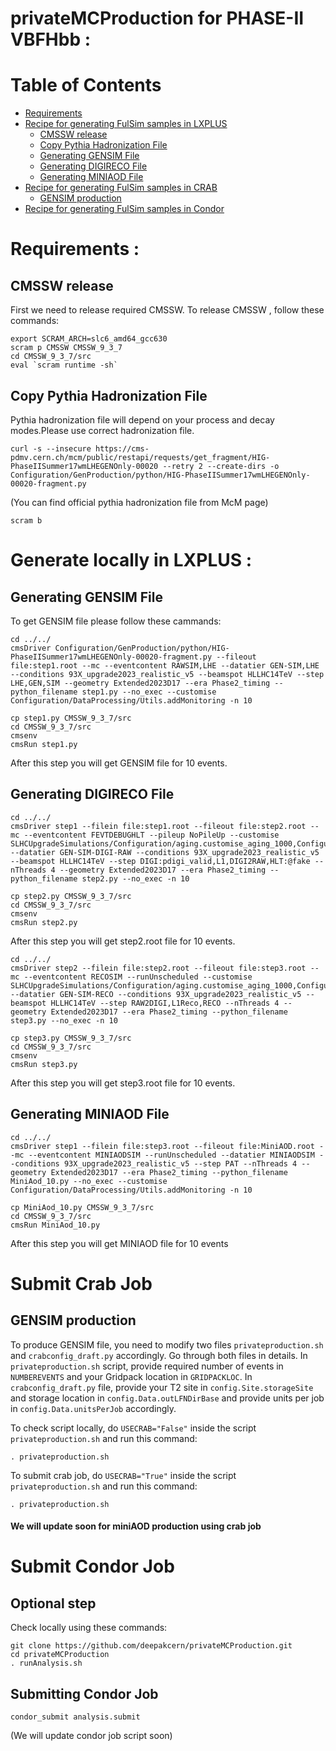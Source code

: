 # privateMCProduction for PHASE-II VBFHbb :

Table of Contents
=================
  
  * [Requirements](#requirements)
  * [Recipe for generating FulSim samples in LXPLUS](#renerate-locally-in-LXPLUS)
    * [CMSSW release](#cmssw-release)
    * [Copy Pythia Hadronization File](#copy-Pythia-Hadronization-File)
    * [Generating GENSIM File](#generating-gensim-File)
    * [Generating DIGIRECO File](#generating-digireco-File)
    * [Generating MINIAOD File](#generating-miniaod-File)
  * [Recipe for generating FulSim samples in CRAB](#Submit-Crab-Job)
    * [GENSIM production](#GENSIM-production)
  * [Recipe for generating FulSim samples in Condor](#Submit-Condor-Job)
    

 # Requirements :
 
 ## CMSSW release
First we need to release required CMSSW. To release CMSSW , follow these commands:

```source /cvmfs/cms.cern.ch/cmsset_default.sh
export SCRAM_ARCH=slc6_amd64_gcc630
scram p CMSSW CMSSW_9_3_7
cd CMSSW_9_3_7/src
eval `scram runtime -sh`
```
## Copy Pythia Hadronization File
Pythia hadronization file will depend on your process and decay modes.Please use correct hadronization file.

```curl -s --insecure https://cms-pdmv.cern.ch/mcm/public/restapi/requests/get_fragment/HIG-PhaseIISummer17wmLHEGENOnly-00020 --retry 2 --create-dirs -o Configuration/GenProduction/python/HIG-PhaseIISummer17wmLHEGENOnly-00020-fragment.py```

(You can find official pythia hadronization file from McM page)
```
scram b
```

# Generate locally in LXPLUS :

## Generating GENSIM File
To get GENSIM file please follow these cammands:
```
cd ../../
cmsDriver Configuration/GenProduction/python/HIG-PhaseIISummer17wmLHEGENOnly-00020-fragment.py --fileout file:step1.root --mc --eventcontent RAWSIM,LHE --datatier GEN-SIM,LHE --conditions 93X_upgrade2023_realistic_v5 --beamspot HLLHC14TeV --step LHE,GEN,SIM --geometry Extended2023D17 --era Phase2_timing --python_filename step1.py --no_exec --customise Configuration/DataProcessing/Utils.addMonitoring -n 10

cp step1.py CMSSW_9_3_7/src
cd CMSSW_9_3_7/src
cmsenv
cmsRun step1.py
```

After this step you will get GENSIM file for 10 events.

## Generating DIGIRECO File
```
cd ../../
cmsDriver step1 --filein file:step1.root --fileout file:step2.root --mc --eventcontent FEVTDEBUGHLT --pileup NoPileUp --customise SLHCUpgradeSimulations/Configuration/aging.customise_aging_1000,Configuration/DataProcessing/Utils.addMonitoring --datatier GEN-SIM-DIGI-RAW --conditions 93X_upgrade2023_realistic_v5 --beamspot HLLHC14TeV --step DIGI:pdigi_valid,L1,DIGI2RAW,HLT:@fake --nThreads 4 --geometry Extended2023D17 --era Phase2_timing --python_filename step2.py --no_exec -n 10

cp step2.py CMSSW_9_3_7/src
cd CMSSW_9_3_7/src
cmsenv
cmsRun step2.py
```

After this step you will get step2.root file for 10 events.
```
cd ../../
cmsDriver step2 --filein file:step2.root --fileout file:step3.root --mc --eventcontent RECOSIM --runUnscheduled --customise SLHCUpgradeSimulations/Configuration/aging.customise_aging_1000,Configuration/DataProcessing/Utils.addMonitoring --datatier GEN-SIM-RECO --conditions 93X_upgrade2023_realistic_v5 --beamspot HLLHC14TeV --step RAW2DIGI,L1Reco,RECO --nThreads 4 --geometry Extended2023D17 --era Phase2_timing --python_filename step3.py --no_exec -n 10

cp step3.py CMSSW_9_3_7/src
cd CMSSW_9_3_7/src
cmsenv
cmsRun step3.py
```

After this step you will get step3.root file for 10 events.

## Generating MINIAOD File
```
cd ../../
cmsDriver step1 --filein file:step3.root --fileout file:MiniAOD.root --mc --eventcontent MINIAODSIM --runUnscheduled --datatier MINIAODSIM --conditions 93X_upgrade2023_realistic_v5 --step PAT --nThreads 4 --geometry Extended2023D17 --era Phase2_timing --python_filename MiniAod_10.py --no_exec --customise Configuration/DataProcessing/Utils.addMonitoring -n 10

cp MiniAod_10.py CMSSW_9_3_7/src
cd CMSSW_9_3_7/src
cmsRun MiniAod_10.py
```
After this step you will get MINIAOD file for 10 events

# Submit Crab Job

## GENSIM production 
To produce GENSIM file, you need to modify two files `privateproduction.sh` and `crabconfig_draft.py` accordingly. Go through both files in details. In `privateproduction.sh` script, provide required number of events in `NUMBEREVENTS` and your Gridpack location in `GRIDPACKLOC`. In `crabconfig_draft.py` file, provide your T2 site in `config.Site.storageSite` and storage location in `config.Data.outLFNDirBase` and provide units per job in `config.Data.unitsPerJob` accordingly. 

To check script locally, do `USECRAB="False"` inside the script `privateproduction.sh` and run this command:
```
. privateproduction.sh
```
To submit crab job, do `USECRAB="True"` inside the script `privateproduction.sh` and run this command:
```
. privateproduction.sh
```
#### We will update soon for miniAOD production using crab job

# Submit Condor Job

## Optional step
Check locally using these commands:

```
git clone https://github.com/deepakcern/privateMCProduction.git
cd privateMCProduction
. runAnalysis.sh
```
## Submitting Condor Job
```
condor_submit analysis.submit
```
(We will update condor job script soon)

